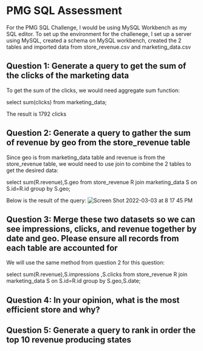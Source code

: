 # PMG SQL Assessment

For the PMG SQL Challenge, I would be using MySQL Workbench as my SQL editor. To set up the environment for the challenege, I set up a server using MySQL, created a schema on MySQL workbench, created the 2 tables and imported data from store_revenue.csv and marketing_data.csv

## Question 1: Generate a query to get the sum of the clicks of the marketing data

To get the sum of the clicks, we would need aggregate sum function:

select sum(clicks) from marketing_data;

The result is 1792 clicks
 
## Question 2: Generate a query to gather the sum of revenue by geo from the store_revenue table

Since geo is from marketing_data table and revenue is from the store_revenue table, we would need to use join to combine the 2 tables to get the desired data:


select sum(R.revenue),S.geo from store_revenue R join marketing_data S on S.id=R.id group by S.geo;

Below is the result of the query:
![Screen Shot 2022-03-03 at 8 17 45 PM](https://user-images.githubusercontent.com/64288013/156680812-14df88d8-43e6-4427-b8ac-39bc925f8b7c.png)

## Question 3: Merge these two datasets so we can see impressions, clicks, and revenue together by date and geo. Please ensure all records from each table are accounted for

We will use the same method from question 2 for this question:

select sum(R.revenue),S.impressions ,S.clicks from store_revenue R join marketing_data S on S.id=R.id group by S.geo,S.date;

## Question 4: In your opinion, what is the most efficient store and why?

## Question 5: Generate a query to rank in order the top 10 revenue producing states





